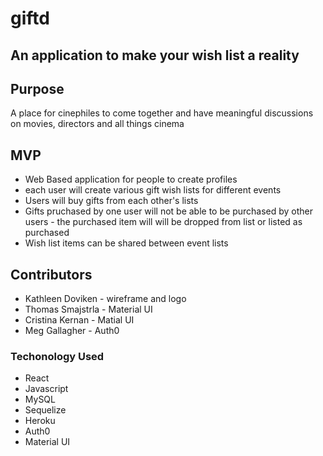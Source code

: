 # giftd

## An application to make your wish list a reality

## Purpose
A place for cinephiles to come together and have meaningful discussions on
movies, directors and all things cinema

## MVP
* Web Based application for people to create profiles
* each user will create various gift wish lists for different events
* Users will buy gifts from each other's lists
* Gifts pruchased by one user will not be able to be purchased by other users - the purchased item will will be dropped from list or listed as purchased
* Wish list items can be shared between event lists


## Contributors
* Kathleen Doviken - wireframe and logo
* Thomas Smajstrla - Material UI
* Cristina Kernan - Matial UI
* Meg Gallagher - Auth0

### Techonology Used
* React
* Javascript
* MySQL
* Sequelize
* Heroku
* Auth0
* Material UI

